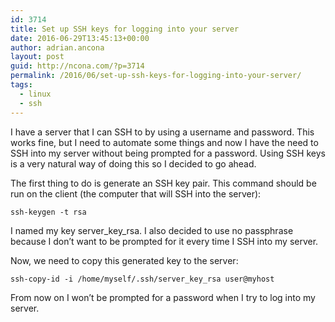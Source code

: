 ```yaml
---
id: 3714
title: Set up SSH keys for logging into your server
date: 2016-06-29T13:45:13+00:00
author: adrian.ancona
layout: post
guid: http://ncona.com/?p=3714
permalink: /2016/06/set-up-ssh-keys-for-logging-into-your-server/
tags:
  - linux
  - ssh
---
```

I have a server that I can SSH to by using a username and password. This works fine, but I need to automate some things and now I have the need to SSH into my server without being prompted for a password. Using SSH keys is a very natural way of doing this so I decided to go ahead.

The first thing to do is generate an SSH key pair. This command should be run on the client (the computer that will SSH into the server):

```
ssh-keygen -t rsa
```

I named my key server\_key\_rsa. I also decided to use no passphrase because I don&#8217;t want to be prompted for it every time I SSH into my server.

Now, we need to copy this generated key to the server:

```
ssh-copy-id -i /home/myself/.ssh/server_key_rsa user@myhost
```

From now on I won&#8217;t be prompted for a password when I try to log into my server.

<!--more-->
